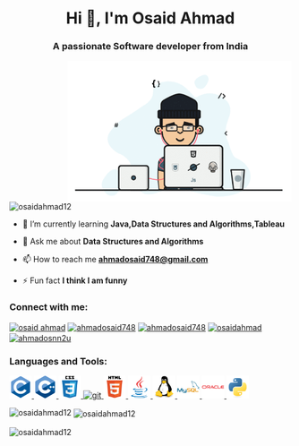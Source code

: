 <h1 align="center">Hi 👋, I'm Osaid Ahmad</h1>
<h3 align="center">A passionate Software developer from India</h3>

<img align="right" alt="coding" width="400" src="https://raw.githubusercontent.com/AlaeddineMessadi/AlaeddineMessadi/main/web-developer-chilling.gif">


<p align="left"> <img src="https://komarev.com/ghpvc/?username=osaidahmad12&label=Profile%20views&color=0e75b6&style=flat" alt="osaidahmad12" /> </p>

- 🌱 I’m currently learning **Java,Data Structures and Algorithms,Tableau**

- 💬 Ask me about **Data Structures and Algorithms**

- 📫 How to reach me **ahmadosaid748@gmail.com**

- ⚡ Fun fact **I think I am funny**

<h3 align="left">Connect with me:</h3>
<p align="left">
<a href="https://linkedin.com/in/osaid ahmad" target="blank"><img align="center" src="https://raw.githubusercontent.com/rahuldkjain/github-profile-readme-generator/master/src/images/icons/Social/linked-in-alt.svg" alt="osaid ahmad" height="30" width="40" /></a>
<a href="https://www.codechef.com/users/ahmadosaid748" target="blank"><img align="center" src="https://cdn.jsdelivr.net/npm/simple-icons@3.1.0/icons/codechef.svg" alt="ahmadosaid748" height="30" width="40" /></a>
<a href="https://codeforces.com/profile/ahmadosaid748" target="blank"><img align="center" src="https://raw.githubusercontent.com/rahuldkjain/github-profile-readme-generator/master/src/images/icons/Social/codeforces.svg" alt="ahmadosaid748" height="30" width="40" /></a>
<a href="https://www.leetcode.com/osaidahmad" target="blank"><img align="center" src="https://raw.githubusercontent.com/rahuldkjain/github-profile-readme-generator/master/src/images/icons/Social/leet-code.svg" alt="osaidahmad" height="30" width="40" /></a>
<a href="https://auth.geeksforgeeks.org/user/ahmadosnn2u" target="blank"><img align="center" src="https://raw.githubusercontent.com/rahuldkjain/github-profile-readme-generator/master/src/images/icons/Social/geeks-for-geeks.svg" alt="ahmadosnn2u" height="30" width="40" /></a>
</p>

<h3 align="left">Languages and Tools:</h3>
<p align="left"> <a href="https://www.cprogramming.com/" target="_blank" rel="noreferrer"> <img src="https://raw.githubusercontent.com/devicons/devicon/master/icons/c/c-original.svg" alt="c" width="40" height="40"/> </a> <a href="https://www.w3schools.com/cpp/" target="_blank" rel="noreferrer"> <img src="https://raw.githubusercontent.com/devicons/devicon/master/icons/cplusplus/cplusplus-original.svg" alt="cplusplus" width="40" height="40"/> </a> <a href="https://www.w3schools.com/css/" target="_blank" rel="noreferrer"> <img src="https://raw.githubusercontent.com/devicons/devicon/master/icons/css3/css3-original-wordmark.svg" alt="css3" width="40" height="40"/> </a> <a href="https://git-scm.com/" target="_blank" rel="noreferrer"> <img src="https://www.vectorlogo.zone/logos/git-scm/git-scm-icon.svg" alt="git" width="40" height="40"/> </a> <a href="https://www.w3.org/html/" target="_blank" rel="noreferrer"> <img src="https://raw.githubusercontent.com/devicons/devicon/master/icons/html5/html5-original-wordmark.svg" alt="html5" width="40" height="40"/> </a> <a href="https://www.java.com" target="_blank" rel="noreferrer"> <img src="https://raw.githubusercontent.com/devicons/devicon/master/icons/java/java-original.svg" alt="java" width="40" height="40"/> </a> <a href="https://www.linux.org/" target="_blank" rel="noreferrer"> <img src="https://raw.githubusercontent.com/devicons/devicon/master/icons/linux/linux-original.svg" alt="linux" width="40" height="40"/> </a> <a href="https://www.mysql.com/" target="_blank" rel="noreferrer"> <img src="https://raw.githubusercontent.com/devicons/devicon/master/icons/mysql/mysql-original-wordmark.svg" alt="mysql" width="40" height="40"/> </a> <a href="https://www.oracle.com/" target="_blank" rel="noreferrer"> <img src="https://raw.githubusercontent.com/devicons/devicon/master/icons/oracle/oracle-original.svg" alt="oracle" width="40" height="40"/> </a> <a href="https://www.python.org" target="_blank" rel="noreferrer"> <img src="https://raw.githubusercontent.com/devicons/devicon/master/icons/python/python-original.svg" alt="python" width="40" height="40"/> </a> </p>

<p><img align="left" src="https://github-readme-stats.vercel.app/api/top-langs?username=osaidahmad12&show_icons=true&locale=en&layout=compact" alt="osaidahmad12" /></p>

<p>&nbsp;<img align="center" src="https://github-readme-stats.vercel.app/api?username=osaidahmad12&show_icons=true&locale=en" alt="osaidahmad12" /></p>

<p><img align="center" src="https://github-readme-streak-stats.herokuapp.com/?user=osaidahmad12&" alt="osaidahmad12" /></p>
